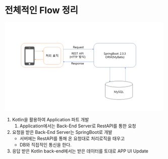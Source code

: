 # 전체적인 Flow 정리

![MovementBody().png](MovementBody().png)

1. Kotlin을 활용하여 Application 파트 개발
    1. Application에서는 Back-End Server로 RestAPI를 통한 요청
2. 요청을 받은 Back-End Server는 SpringBoot로 개발
    - 서버에는 RestAPI를 통해 온 요청대로 처리로직을 태우고
    - DB와 직접적인 통신을 한다.
3. 응답 받은 Kotlin back-end에서는 받은 데이터를 토대로 APP UI Update
